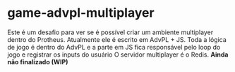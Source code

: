 # game-advpl-multiplayer
Este é um desafio para ver se é possível criar um ambiente multiplayer dentro do Protheus. 
Atualmente ele é escrito em AdvPL + JS. 
Toda a lógica de jogo é dentro do AdvPL e a parte em JS fica responsável pelo loop do jogo e registrar os inputs do usuário
O servidor multiplayer é o Redis.
**Ainda não finalizado (WIP)**
